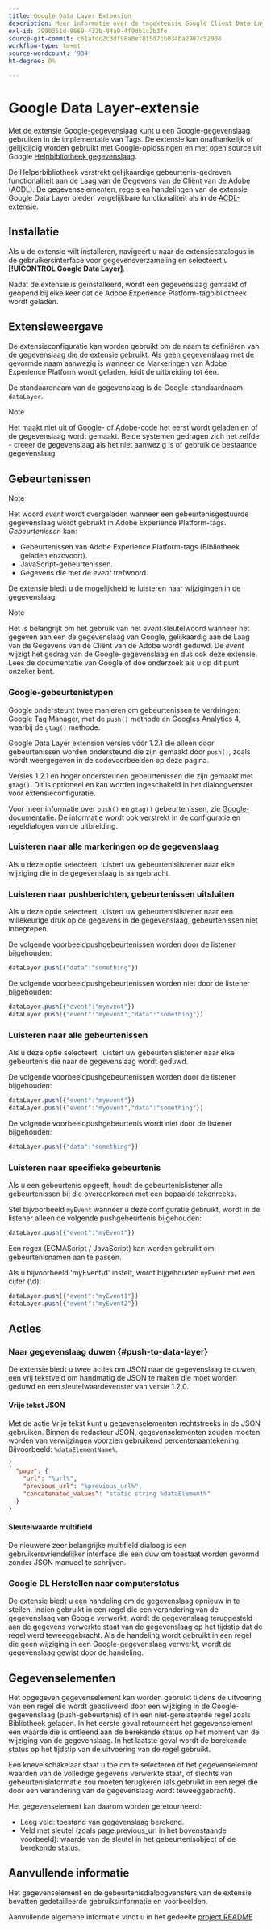 ```yaml
---
title: Google Data Layer Extension
description: Meer informatie over de tagextensie Google Client Data Layer in Adobe Experience Platform.
exl-id: 7990351d-8669-432b-94a9-4f9db1c2b3fe
source-git-commit: c61afdc2c3df98a0ef815d7cb034ba2907c52908
workflow-type: tm+mt
source-wordcount: '934'
ht-degree: 0%

---
```


# Google Data Layer-extensie

Met de extensie Google-gegevenslaag kunt u een Google-gegevenslaag gebruiken in de implementatie van Tags. De extensie kan onafhankelijk of gelijktijdig worden gebruikt met Google-oplossingen en met open source uit Google [Helpbibliotheek gegevenslaag](https://github.com/google/data-layer-helper).

De Helperbibliotheek verstrekt gelijkaardige gebeurtenis-gedreven functionaliteit aan de Laag van de Gegevens van de Cliënt van de Adobe (ACDL). De gegevenselementen, regels en handelingen van de extensie Google Data Layer bieden vergelijkbare functionaliteit als in de [ACDL-extensie](../client-data-layer/overview.md).

## Installatie

Als u de extensie wilt installeren, navigeert u naar de extensiecatalogus in de gebruikersinterface voor gegevensverzameling en selecteert u **[!UICONTROL Google Data Layer]**.

Nadat de extensie is geïnstalleerd, wordt een gegevenslaag gemaakt of geopend bij elke keer dat de Adobe Experience Platform-tagbibliotheek wordt geladen.

## Extensieweergave

De extensieconfiguratie kan worden gebruikt om de naam te definiëren van de gegevenslaag die de extensie gebruikt. Als geen gegevenslaag met de gevormde naam aanwezig is wanneer de Markeringen van Adobe Experience Platform wordt geladen, leidt de uitbreiding tot één.

De standaardnaam van de gegevenslaag is de Google-standaardnaam `dataLayer`.

>[!NOTE]
>
>Het maakt niet uit of Google- of Adobe-code het eerst wordt geladen en of de gegevenslaag wordt gemaakt. Beide systemen gedragen zich het zelfde - creeer de gegevenslaag als het niet aanwezig is of gebruik de bestaande gegevenslaag.

## Gebeurtenissen

>[!NOTE]
>
>Het woord _event_ wordt overgeladen wanneer een gebeurtenisgestuurde gegevenslaag wordt gebruikt in Adobe Experience Platform-tags. _Gebeurtenissen_ kan:
> - Gebeurtenissen van Adobe Experience Platform-tags (Bibliotheek geladen enzovoort).
> - JavaScript-gebeurtenissen.
> - Gegevens die met de _event_ trefwoord.

De extensie biedt u de mogelijkheid te luisteren naar wijzigingen in de gegevenslaag.

>[!NOTE]
>
>Het is belangrijk om het gebruik van het _event_ sleutelwoord wanneer het gegeven aan een de gegevenslaag van Google, gelijkaardig aan de Laag van de Gegevens van de Cliënt van de Adobe wordt geduwd. De _event_ wijzigt het gedrag van de Google-gegevenslaag en dus ook deze extensie.\
> Lees de documentatie van Google of doe onderzoek als u op dit punt onzeker bent.

### Google-gebeurtenistypen

Google ondersteunt twee manieren om gebeurtenissen te verdringen: Google Tag Manager, met de `push()` methode en Googles Analytics 4, waarbij de `gtag()` methode.

Google Data Layer extension versies vóór 1.2.1 die alleen door gebeurtenissen worden ondersteund die zijn gemaakt door `push()`, zoals wordt weergegeven in de codevoorbeelden op deze pagina.

Versies 1.2.1 en hoger ondersteunen gebeurtenissen die zijn gemaakt met `gtag()`.  Dit is optioneel en kan worden ingeschakeld in het dialoogvenster voor extensieconfiguratie.

Voor meer informatie over `push()` en `gtag()` gebeurtenissen, zie [Google-documentatie](https://developers.google.com/analytics/devguides/collection/ga4/reference/events?client_type=gtag).  De informatie wordt ook verstrekt in de configuratie en regeldialogen van de uitbreiding.

### Luisteren naar alle markeringen op de gegevenslaag

Als u deze optie selecteert, luistert uw gebeurtenislistener naar elke wijziging die in de gegevenslaag is aangebracht.

### Luisteren naar pushberichten, gebeurtenissen uitsluiten

Als u deze optie selecteert, luistert uw gebeurtenislistener naar een willekeurige druk op de gegevens in de gegevenslaag, gebeurtenissen niet inbegrepen.

De volgende voorbeeldpushgebeurtenissen worden door de listener bijgehouden:

```js
dataLayer.push({"data":"something"})
```

De volgende voorbeeldpushgebeurtenissen worden niet door de listener bijgehouden:

```js
dataLayer.push({"event":"myevent"})
dataLayer.push({"event":"myevent","data":"something"})
```

### Luisteren naar alle gebeurtenissen

Als u deze optie selecteert, luistert uw gebeurtenislistener naar elke gebeurtenis die naar de gegevenslaag wordt geduwd.

De volgende voorbeeldpushgebeurtenissen worden door de listener bijgehouden:

```js
dataLayer.push({"event":"myevent"})
dataLayer.push({"event":"myevent","data":"something"})
```

De volgende voorbeeldpushgebeurtenis wordt niet door de listener bijgehouden:

```js
dataLayer.push({"data":"something"})
```

### Luisteren naar specifieke gebeurtenis

Als u een gebeurtenis opgeeft, houdt de gebeurtenislistener alle gebeurtenissen bij die overeenkomen met een bepaalde tekenreeks.

Stel bijvoorbeeld `myEvent` wanneer u deze configuratie gebruikt, wordt in de listener alleen de volgende pushgebeurtenis bijgehouden:

```js
dataLayer.push({"event":"myEvent"})
```

Een regex (ECMAScript / JavaScript) kan worden gebruikt om gebeurtenisnamen aan te passen.

Als u bijvoorbeeld &#39;myEvent\d&#39; instelt, wordt bijgehouden `myEvent` met een cijfer (\d):

```js
dataLayer.push({"event":"myEvent1"})
dataLayer.push({"event":"myEvent2"})
```

## Acties

### Naar gegevenslaag duwen {#push-to-data-layer}

De extensie biedt u twee acties om JSON naar de gegevenslaag te duwen, een vrij tekstveld om handmatig de JSON te maken die moet worden geduwd en een sleutelwaardevenster van versie 1.2.0.

#### Vrije tekst JSON

Met de actie Vrije tekst kunt u gegevenselementen rechtstreeks in de JSON gebruiken. Binnen de redacteur JSON, gegevenselementen zouden moeten worden van verwijzingen voorzien gebruikend percentenaantekening. Bijvoorbeeld: `%dataElementName%`.

```json
{
  "page": {
    "url": "%url%",
    "previous_url": "%previous_url%",
    "concatenated_values": "static string %dataElement%"
  }
}
```

#### Sleutelwaarde multifield

De nieuwere zeer belangrijke multifield dialoog is een gebruikersvriendelijker interface die een duw om toestaat worden gevormd zonder JSON manueel te schrijven.

### Google DL Herstellen naar computerstatus

De extensie biedt u een handeling om de gegevenslaag opnieuw in te stellen. Indien gebruikt in een regel die een verandering van de gegevenslaag van Google verwerkt, wordt de gegevenslaag teruggesteld aan de gegevens verwerkte staat van de gegevenslaag op het tijdstip dat de regel werd teweeggebracht. Als de handeling wordt gebruikt in een regel die geen wijziging in een Google-gegevenslaag verwerkt, wordt de gegevenslaag gewist door de handeling.

## Gegevenselementen

Het opgegeven gegevenselement kan worden gebruikt tijdens de uitvoering van een regel die wordt geactiveerd door een wijziging in de Google-gegevenslaag (push-gebeurtenis) of in een niet-gerelateerde regel zoals Bibliotheek geladen. In het eerste geval retourneert het gegevenselement een waarde die is ontleend aan de berekende status op het moment van de wijziging van de gegevenslaag. In het laatste geval wordt de berekende status op het tijdstip van de uitvoering van de regel gebruikt.

Een knevelschakelaar staat u toe om te selecteren of het gegevenselement waarden van de volledige gegevens verwerkte staat, of slechts van gebeurtenisinformatie zou moeten terugkeren (als gebruikt in een regel die door een verandering van de gegevenslaag wordt teweeggebracht).

Het gegevenselement kan daarom worden geretourneerd:

- Leeg veld: toestand van gegevenslaag berekend.
- Veld met sleutel (zoals page.previous_url in het bovenstaande voorbeeld): waarde van de sleutel in het gebeurtenisobject of de berekende status.

## Aanvullende informatie

Het gegevenselement en de gebeurtenisdialoogvensters van de extensie bevatten gedetailleerde gebruiksinformatie en voorbeelden.

Aanvullende algemene informatie vindt u in het gedeelte [project README](https://github.com/adobe/reactor-extension-googledatalayer/blob/main/README.md)
